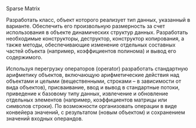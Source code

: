 Sparse Matrix

Разработать класс, объект которого реализует тип данных, указанный в варианте. Обеспечить его произвольную размерность за счет использования в объекте динамических структур данных. Разработать необходимые конструкторы, деструктор, конструктор копирования, а также методы, обеспечивающие изменение отдельных составных частей объекта (например, коэффициентов полинома) и вывод его содержимого. 

Используя перегрузку операторов (operator) разработать стандартную арифметику объектов, включающую арифметические действия над объектами и целыми (вещественными, строками – в зависимости от вида объектов), присваивание, ввод и вывод в стандартные потоки, приведение к базовому типу данных, извлечение и обновление отдельных элементов (например, коэффициентов матрицы или символов строки). По возможности организовать операции в виде конвейера значений, с результатом (новым объектом) и сохранением значений входных операндов. 
